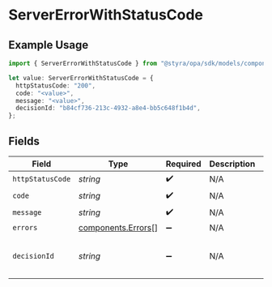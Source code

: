 # ServerErrorWithStatusCode

## Example Usage

```typescript
import { ServerErrorWithStatusCode } from "@styra/opa/sdk/models/components";

let value: ServerErrorWithStatusCode = {
  httpStatusCode: "200",
  code: "<value>",
  message: "<value>",
  decisionId: "b84cf736-213c-4932-a8e4-bb5c648f1b4d",
};
```

## Fields

| Field                                                           | Type                                                            | Required                                                        | Description                                                     | Example                                                         |
| --------------------------------------------------------------- | --------------------------------------------------------------- | --------------------------------------------------------------- | --------------------------------------------------------------- | --------------------------------------------------------------- |
| `httpStatusCode`                                                | *string*                                                        | :heavy_check_mark:                                              | N/A                                                             | 200                                                             |
| `code`                                                          | *string*                                                        | :heavy_check_mark:                                              | N/A                                                             |                                                                 |
| `message`                                                       | *string*                                                        | :heavy_check_mark:                                              | N/A                                                             |                                                                 |
| `errors`                                                        | [components.Errors](../../../sdk/models/components/errors.md)[] | :heavy_minus_sign:                                              | N/A                                                             |                                                                 |
| `decisionId`                                                    | *string*                                                        | :heavy_minus_sign:                                              | N/A                                                             | b84cf736-213c-4932-a8e4-bb5c648f1b4d                            |